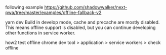 following example https://github.com/shadowwalker/next-pwa/tree/master/examples/offline-fallback-v2

yarn dev
Build in develop mode, cache and precache are mostly disabled. This means offline support is disabled, but you can continue developing other functions in service worker.

how2 test offline
chrome dev tool > application > service workers > check offline

